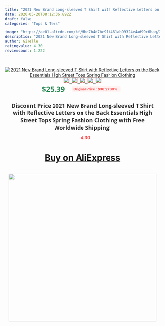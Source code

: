 ```yaml
---
title: "2021 New Brand Long-sleeved T Shirt with Reflective Letters on the Back Essentials High Street Tops Spring Fashion Clothing"
date: 2020-05-20T08:12:36.892Z
draft: false
categories: "Tops & Tees"

image: "https://ae01.alicdn.com/kf/Hbd7b4d7bc91f461ab99324e4ad99c6baq/2021-New-Brand-Long-sleeved-T-Shirt-with-Reflective-Letters-on-the-Back-Essentials-High-Street.jpg"
description: "2021 New Brand Long-sleeved T Shirt with Reflective Letters on the Back Essentials High Street Tops Spring Fashion Clothing"
author: Giselle
ratingvalue: 4.30
reviewcount: 1.222
---
```

<br>
<div style="text-align: center;">
<a href="https://s.click.aliexpress.com/e/_AlF79x" target="_blank" rel="nofollow noopener noreferrer"><img alt="2021 New Brand Long-sleeved T Shirt with Reflective Letters on the Back Essentials High Street Tops Spring Fashion Clothing" class="magnifier-image" src="https://ae01.alicdn.com/kf/Hbd7b4d7bc91f461ab99324e4ad99c6baq/2021-New-Brand-Long-sleeved-T-Shirt-with-Reflective-Letters-on-the-Back-Essentials-High-Street.jpg_640x640.jpg">
<br>
<img style="border:1px solid salmon" src="https://ae01.alicdn.com/kf/Hbd7b4d7bc91f461ab99324e4ad99c6baq/2021-New-Brand-Long-sleeved-T-Shirt-with-Reflective-Letters-on-the-Back-Essentials-High-Street.jpg_120x120.jpg">&nbsp;&nbsp;<img style="border:1px solid salmon" src="https://ae01.alicdn.com/kf/H2024f8c266004e8aa89860d4a27a8c7cr/2021-New-Brand-Long-sleeved-T-Shirt-with-Reflective-Letters-on-the-Back-Essentials-High-Street.jpg_120x120.jpg">&nbsp;&nbsp;<img style="border:1px solid salmon" src="https://ae01.alicdn.com/kf/H2c34639a14f94519a2ca5dd4c0c2d05fS/2021-New-Brand-Long-sleeved-T-Shirt-with-Reflective-Letters-on-the-Back-Essentials-High-Street.jpg_120x120.jpg">&nbsp;&nbsp;<img style="border:1px solid salmon" src="https://ae01.alicdn.com/kf/H7678575e5d24497e94cbd53943c01796Y/2021-New-Brand-Long-sleeved-T-Shirt-with-Reflective-Letters-on-the-Back-Essentials-High-Street.jpg_120x120.jpg">&nbsp;&nbsp;<img style="border:1px solid salmon" src="https://ae01.alicdn.com/kf/H764b3e503be44f07952683497c0ec443j/2021-New-Brand-Long-sleeved-T-Shirt-with-Reflective-Letters-on-the-Back-Essentials-High-Street.jpg_120x120.jpg"></a></div><br0>
<div style="text-align: center;"><span style="background-color: white; border: 0px; box-sizing: border-box; color: seagreen; display: inline-block; font-family: &quot;open sans&quot; , &quot;arial&quot; , &quot;helvetica&quot; , sans-serif , &quot;heiti&quot;; font-size: 24px; font-stretch: inherit; font-weight: 700; line-height: inherit; margin: 0px 10px 0px 0px; padding: 0px; vertical-align: middle;">$25.39 </span>
<span style="background: rgb(255 , 241 , 241); border-radius: 3px; border: 0px; box-sizing: border-box; color: #ff4747; display: inline-block; font-family: inherit; font-size: 12px; font-stretch: inherit; font-style: inherit; font-variant: inherit; font-weight: 600; line-height: inherit; margin: 0px; padding: 2px 5px; transform: scale(0.9); vertical-align: middle;">Original Price : <b style="text-decoration: line-through;">$36.27 </b> 30%&nbsp;&nbsp;</span></div>
<h1 style="color: #333333; display: inline-block; font-family: &quot;open sans&quot; , &quot;arial&quot; , &quot;helvetica&quot; , sans-serif , &quot;heiti&quot;; font-size: 18px; font-stretch: inherit; font-weight: 700; text-align: center;">Discount Price 2021 New Brand Long-sleeved T Shirt with Reflective Letters on the Back Essentials High Street Tops Spring Fashion Clothing with Free Worldwide Shipping!</h1>
<div style="color: #ff4747; text-align: center;">
<img src="https://4.bp.blogspot.com/-M0ZcTcb-5uY/XleCXlxnR4I/AAAAAAAAAEc/OrjgMkXV1oMQFaCRZj5HQwOCBcu3w1FegCPcBGAYYCw/s1600/star.png" style="height: 15px;">&nbsp;<b>4.30</b></div>
<div class="button_cont" align="center"><a class="buynow_a" href="https://s.click.aliexpress.com/e/_AlF79x" target="_blank" rel="nofollow noopener noreferrer"><H1>Buy on AliExpress</H1></a></div><br>
<div class="separator" style="clear: both; text-align: center;">
<img src="https://lh3.googleusercontent.com/-pTy5HemUv9M/XlePHvY0dAI/AAAAAAAAAE4/0nX5iRUoIWY8eMW9Dpxeirr157OZliDIgCLcBGAsYHQ/s1600/badge.gif" width="480">
</div>
